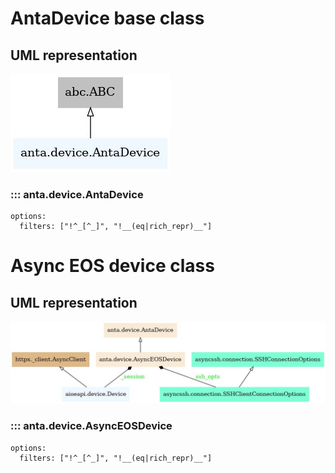 <!--
  ~ Copyright (c) 2023 Arista Networks, Inc.
  ~ Use of this source code is governed by the Apache License 2.0
  ~ that can be found in the LICENSE file.
  -->

# AntaDevice base class

## UML representation

![](../imgs/uml/anta.device.AntaDevice.jpeg)

### ::: anta.device.AntaDevice
    options:
      filters: ["!^_[^_]", "!__(eq|rich_repr)__"]

# Async EOS device class

## UML representation

![](../imgs/uml/anta.device.AsyncEOSDevice.jpeg)

### ::: anta.device.AsyncEOSDevice
    options:
      filters: ["!^_[^_]", "!__(eq|rich_repr)__"]
